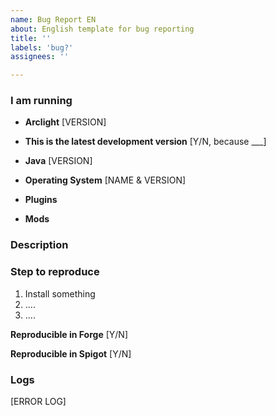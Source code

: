 ```yaml
---
name: Bug Report EN
about: English template for bug reporting
title: ''
labels: 'bug?'
assignees: ''

---
```


<!-- This is an example comment and it won't be displayed -->

### I am running

* **Arclight** [VERSION] <!-- Versions are printed when Arclight is starting, for example arclight-1.15.2-1.0.3-SNAPSHOT-9455d03 -->

* **This is the latest development version** [Y/N, because ___]
<!-- Latest development build can be found at https://ci.appveyor.com/project/IzzelAliz/arclight/build/artifacts
     The issue you are reporting may be fixed
     If you are not running latest dev version, explain why -->

* **Java** [VERSION] <!-- Type java -version in your console -->

* **Operating System** [NAME & VERSION]

  <!-- Provide your plugins' versions if possible and this gives your report higher processing priority -->

* **Plugins** <!-- Run /plugins -->

* **Mods** <!-- Run /forge mods -->


### Description

<!-- Please include as much information as possible. For the description, assume we have no idea how 
        mods work, be as detailed as possible and include a step by step reproduction. It is recommended 
        you try to reproduce the issue you are having yourself with as few mods as possible. 
        The clearer the description, the higher the report processing priority -->

### Step to reproduce

1. Install something
2. ....
3. ....

<!-- (Optional) Server pack link: --> <!-- If you have too much mods/plugins included and you are not able to minimize the reproducible list, you can upload your server pack to GoogleDrive/Mega maybe. -->

<!-- If this is a mod related issue, test it in Forge without Arclight -->
**Reproducible in Forge** [Y/N]

<!-- If this is a plugin related issue, test it in Spigot without Arclight -->
**Reproducible in Spigot** [Y/N]

### Logs

[ERROR LOG]

<!-- Logs can be found in /logs/latest.log -->
<!-- After server is stopped, paste it to https://paste.ubuntu.com/ -->

<!-- If you have trouble using a pastebin, paste these codes to {ERROR LOG] and fill it

<details><pre>
[Logs here]
</pre></details>

-->